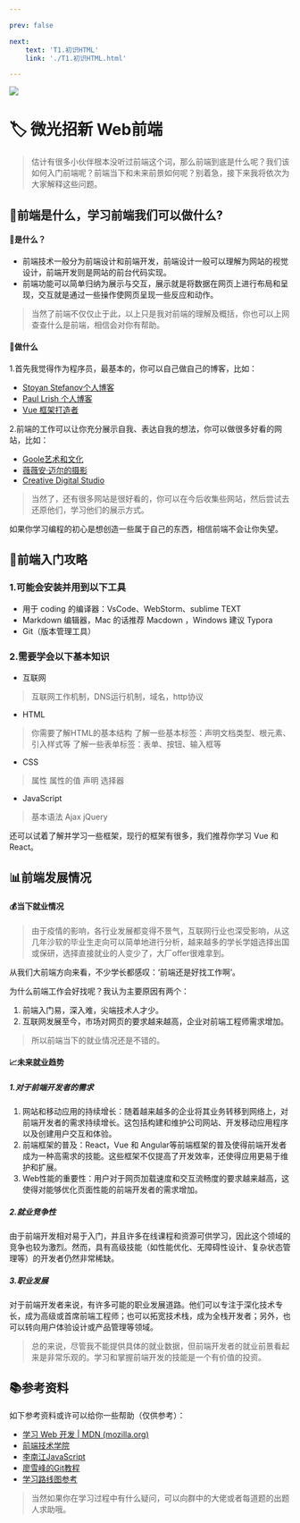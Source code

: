 ```yaml
---

prev: false

next:
    text: 'T1.初识HTML'
    link: './T1.初识HTML.html'

---
```




![](https://pic.imgdb.cn/item/64c4a5611ddac507cc058875.png)
# 🏷  微光招新 Web前端

> 估计有很多小伙伴根本没听过前端这个词，那么前端到底是什么呢？我们该如何入门前端呢？前端当下和未来前景如何呢？别着急，接下来我将依次为大家解释这些问题。

## 🔖前端是什么，学习前端我们可以做什么?

#### 📜是什么？

- 前端技术一般分为前端设计和前端开发，前端设计一般可以理解为网站的视觉设计，前端开发则是网站的前台代码实现。
- 前端功能可以简单归纳为展示与交互，展示就是将数据在网页上进行布局和呈现，交互就是通过一些操作使网页呈现一些反应和动作。

> 当然了前端不仅仅止于此，以上只是我对前端的理解及概括，你也可以上网查查什么是前端，相信会对你有帮助。

#### 📜做什么

1.首先我觉得作为程序员，最基本的，你可以自己做自己的博客，比如：

- [Stoyan Stefanov个人博客](http://www.phpied.com/)
- [Paul Lrish 个人博客](https://www.paulirish.com/)
- [Vue 框架打造者](https://antio2.github.io/Glimmer-Recruit/.html)

2.前端的工作可以让你充分展示自我、表达自我的想法，你可以做很多好看的网站，比如：

- [Goole艺术和文化](https://artsandculture.google.com/)
- [薇薇安·迈尔的摄影](http://www.vivianmaier.com/)
- [Creative Digital Studio](https://www.north2.net/)

> 当然了，还有很多网站是很好看的，你可以在今后收集些网站，然后尝试去还原他们，学习他们的展示方式。

如果你学习编程的初心是想创造一些属于自己的东西，相信前端不会让你失望。

## 📖前端入门攻略

### 1.可能会安装并用到以下工具

- 用于 coding 的编译器：VsCode、WebStorm、sublime TEXT
- Markdown 编辑器，Mac 的话推荐 Macdown ，Windows 建议 Typora
- Git（版本管理工具）

### 2.需要学会以下基本知识

- 互联网

> 互联网工作机制，DNS运行机制，域名，http协议

- HTML

> 你需要了解HTML的基本结构 了解一些基本标签：声明文档类型、根元素、引入样式等 了解一些表单标签：表单、按钮、输入框等

- CSS

> 属性 属性的值 声明 选择器

- JavaScript

> 基本语法 Ajax jQuery

还可以试着了解并学习一些框架，现行的框架有很多，我们推荐你学习 Vue 和 React。

## 📊前端发展情况

#### 💰当下就业情况

> 由于疫情的影响，各行业发展都变得不景气，互联网行业也深受影响，从这几年沙软的毕业生走向可以简单地进行分析，越来越多的学长学姐选择出国或保研，选择直接就业的人变少了，大厂offer很难拿到。

从我们大前端方向来看，不少学长都感叹：‘前端还是好找工作啊’。

为什么前端工作会好找呢？我认为主要原因有两个：

1. 前端入门易，深入难，尖端技术人才少。
2. 互联网发展至今，市场对网页的要求越来越高，企业对前端工程师需求增加。

> 所以前端当下的就业情况还是不错的。

#### 📈未来就业趋势

##### 1.对于前端开发者的需求

1. 网站和移动应用的持续增长：随着越来越多的企业将其业务转移到网络上，对前端开发者的需求持续增长。这包括构建和维护公司网站、开发移动应用程序以及创建用户交互和体验。
2. 前端框架的普及：React，Vue 和 Angular等前端框架的普及使得前端开发者成为一种高需求的技能。这些框架不仅提高了开发效率，还使得应用更易于维护和扩展。
3. Web性能的重要性：用户对于网页加载速度和交互流畅度的要求越来越高，这使得对能够优化页面性能的前端开发者的需求增加。

##### 2.就业竞争性

由于前端开发相对易于入门，并且许多在线课程和资源可供学习，因此这个领域的竞争也较为激烈。然而，具有高级技能（如性能优化、无障碍性设计、复杂状态管理等）的开发者仍然非常稀缺。

##### 3.职业发展

对于前端开发者来说，有许多可能的职业发展道路。他们可以专注于深化技术专长，成为高级或首席前端工程师；也可以拓宽技术栈，成为全栈开发者；另外，也可以转向用户体验设计或产品管理等领域。

> 总的来说，尽管我不能提供具体的就业数据，但前端开发者的就业前景看起来是非常乐观的。学习和掌握前端开发的技能是一个有价值的投资。

## 📚参考资料

如下参考资料或许可以给你一些帮助（仅供参考）：

- [学习 Web 开发 | MDN (mozilla.org)](https://developer.mozilla.org/zh-CN/docs/learn)
- [前端技术学院](http://ife.baidu.com/)
- [李南江JavaScript](https://www.jianshu.com/nb/30406506)
- [廖雪峰的Git教程](https://www.liaoxuefeng.com/wiki/896043488029600)
- [学习路线图参考](https://blog.csdn.net/longz_org_cn/article/details/126780290)

> 当然如果你在学习过程中有什么疑问，可以向群中的大佬或者每道题的出题人求助哦。